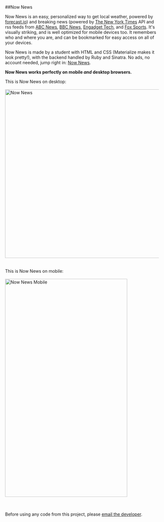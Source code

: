 ##Now News

Now News is an easy, personalized way to get local weather, powered by <a href="forecast.io">forecast.io</a>) and breaking news (powered by <a href="https://developer.nytimes.com/">The New York Times</a> API and rss feeds from <a href="http://abcnews.go.com/Site/page/rss--3520115">ABC News</a>, <a href="http://www.bbc.com/news/10628494">BBC News</a>, <a href="https://www.engadget.com/rss.xml">Engadget Tech</a>, and <a href="http://www.foxsports.com/other/rss">Fox Sports</a>. It's visually striking, and is well optimized for mobile devices too. It remembers who and where you are, and can be bookmarked for easy access on all of your devices.

Now News is made by a student with HTML and CSS (Materialize makes it look pretty!), with the backend handled by Ruby and Sinatra. No ads, no account needed, jump right in: <a href="http://now-news.herokuapp.com" target="_blank">Now News</a>.

<strong>Now News works perfectly on mobile <i>and</i> desktop browsers.</strong>

This is Now News on desktop:
<br>
<br>
<img src="http://i.imgur.com/ESxGQAD.png" alt="Now News" height="550" width="900">
<br>
<br>
<br>
This is Now News on mobile:
<br>
<br>
<img src="http://i.imgur.com/VBEHtXF.png" alt="Now News Mobile" height="711" width="400">
<br>
<br>
<br>


Before using any code from this project, please <a target="_blank" href="mailto:one.studio@outlook.com?subject=Now+News+Code+Usage+Request">email the developer</a>.
